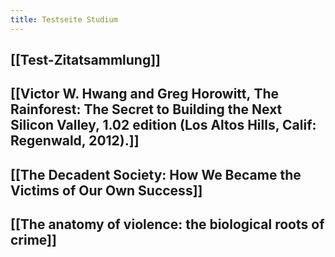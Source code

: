 ```yaml
---
title: Testseite Studium
---
```


## [[Test-Zitatsammlung]]

## [[Victor W. Hwang and Greg Horowitt, The Rainforest: The Secret to Building the Next Silicon Valley, 1.02 edition (Los Altos Hills, Calif: Regenwald, 2012).]]

## [[The Decadent Society: How We Became the Victims of Our Own Success]]

## [[The anatomy of violence: the biological roots of crime]]
